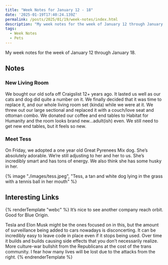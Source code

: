 ```yaml
---
title: "Week Notes for January 12 - 18"
date: '2025-01-19T17:40:24.139Z'
permalink: /posts/2025/01/19/week-notes/index.html
description: "My week notes for the week of January 12 through January 18"
tags:
  - Week Notes
  - Pets
---
```

My week notes for the week of January 12 through January 18.
<!-- excerpt -->

## Notes

### New Living Room

We bought our old sofa off Craigslist 12+ years ago. It lasted us well as our cats and dog did quite a number on it. We finally decided that it was time to replace it, and our whole living room set (kinda) while we were at it. We threw out our large sectional and replaced it with a couch/love seat and ottoman combo. We donated our coffee and end tables to Habitat for Humanity and the room looks brand new...adult(ish) even. We still need to get new end tables, but it feels so new.

### Meet Tess

On Friday, we adopted a one year old Great Pyrenees Mix dog. She’s absolutely adorable. We’re still adjusting to her and her to us. She’s incredibly smart and has tons of energy. We also think she has some husky in her.

{% image "./images/tess.jpeg", "Tess, a tan and white dog lying in the grass with a tennis ball in her mouth" %}

## Interesting Links

{% renderTemplate "webc" %}
<shared-link title="Blue Origin reaches orbit on first flight of its titanic New Glenn rocket" url="https://arstechnica.com/space/2025/01/blue-origin-reaches-orbit-on-first-flight-of-its-titanic-new-glenn-rocket/" author="Eric Berger">
  It’s nice to see another company reach orbit. Good for Blue Origin.
</shared-link>

<shared-link title="Elon Musk Uses Cybertruck Explosion to Show Tesla Can Remotely Unlock and Monitor Vehicles" url="https://www.404media.co/elon-musk-uses-cybertruck-explosion-to-show-tesla-can-remotely-unlock-and-monitor-vehicles/" author="Jason Koebler">
  Tesla and Elon Musk might be the ones focused on in this, but the amount of surveillance being added to cars nowadays is disconcerting.
</shared-link>

<shared-link title="The Hidden Cost of Unused Code" url="https://thenewstack.io/the-hidden-cost-of-unused-code/" author="Frank Delporte">
  It can be incredibly easy to leave code in place even if it stops being used. Over time it builds and builds causing side effects that you don’t necessarily realize.
</shared-link>

<shared-link title="The Trans Sports Ban Portends Something Much Darker" url="https://defector.com/the-trans-sports-ban-portends-something-much-darker" author="Michael Waters">
  More culture-war bullshit from the Republicans at the cost of the trans community. I fear how many lives will be lost due to the attacks from the right.
</shared-link>
{% endrenderTemplate %}
